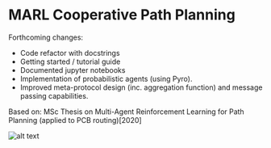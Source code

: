 # MARL Cooperative Path Planning 
Forthcoming changes:
- Code refactor with docstrings
- Getting started / tutorial guide 
- Documented jupyter notebooks 
- Implementation of probabilistic agents (using Pyro). 
- Improved meta-protocol design (inc. aggregation function) and message passing capabilities. 

Based on: MSc Thesis on Multi-Agent Reinforcement Learning for Path Planning (applied to PCB routing)[2020]

![alt text](https://github.com/AmrinderRai/MARL-Thesis/blob/master/thesis_img.png)
